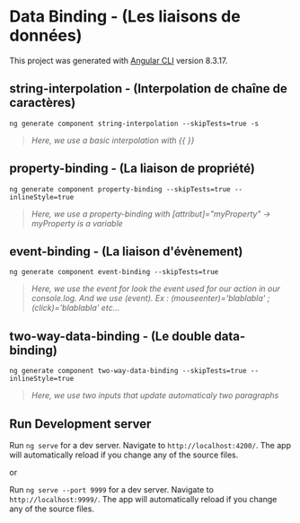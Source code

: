 # Data Binding - (Les liaisons de données)

This project was generated with [Angular CLI](https://github.com/angular/angular-cli) version 8.3.17.

## string-interpolation - (Interpolation de chaîne de caractères)
```
ng generate component string-interpolation --skipTests=true -s
```
> *Here, we use a basic interpolation with {{ }}*

## property-binding - (La liaison de propriété)
```
ng generate component property-binding --skipTests=true --inlineStyle=true
```
> *Here, we use a property-binding with [attribut]="myProperty" -> myProperty is a variable*

## event-binding - (La liaison d'évènement)
```
ng generate component event-binding --skipTests=true
```
> *Here, we use the event for look the event used for our action in our console.log. And we use (event). Ex : (mouseenter)='blablabla' ; (click)='blablabla' etc...*

## two-way-data-binding - (Le double data-binding)
```
ng generate component two-way-data-binding --skipTests=true --inlineStyle=true
```
> *Here, we use two inputs that update automaticaly two paragraphs*

## Run Development server

Run ``` ng serve ``` for a dev server. Navigate to `http://localhost:4200/`. The app will automatically reload if you change any of the source files.

or

Run ``` ng serve --port 9999 ``` for a dev server. Navigate to `http://localhost:9999/`. The app will automatically reload if you change any of the source files.
